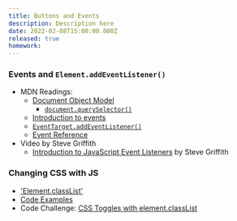 ```yaml
---
title: Buttons and Events
description: Description here
date: 2022-02-08T15:00:00.000Z
released: true
homework: 
---
```


<home-work :home-work="homework">

### Events and `Element.addEventListener()`
- MDN Readings:
    - [Document Object Model](https://developer.mozilla.org/en-US/docs/Web/API/Document_Object_Model)
        - [`document.querySelector()`](https://developer.mozilla.org/en-US/docs/Web/API/Document/querySelector)
    - [Introduction to events](https://developer.mozilla.org/en-US/docs/Learn/JavaScript/Building_blocks/Events)
    - [`EventTarget.addEventListener()`](https://developer.mozilla.org/en-US/docs/Web/API/EventTarget/addEventListener)
    - [Event Reference](https://developer.mozilla.org/en-US/docs/Web/Events)
- Video by Steve Griffith
    - [Introduction to JavaScript Event Listeners](https://youtu.be/EaRrmOtPYTM) by Steve Griffith

### Changing CSS with JS
- ['Element.classList'](https://developer.mozilla.org/en-US/docs/Web/API/Element/classList)
- [Code Examples](https://developer.mozilla.org/en-US/docs/Web/API/Element/classList#Examples)
- Code Challenge: [CSS Toggles with element.classList](http://browsertherapy.com/challenges/css-toggles-with-classlist/)

</home-work>
